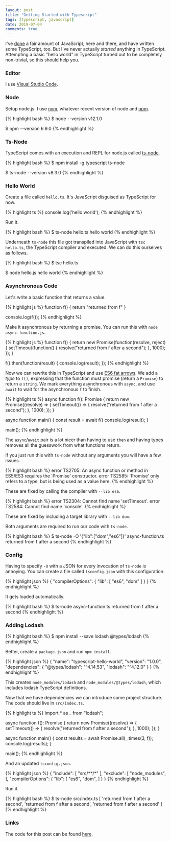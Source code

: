 ```yaml
---
layout: post
title: "Getting Started with Typescript"
tags: [typescript, javascript]
date: 2019-07-04
comments: true
---
```

I've [done](https://code.dblock.org/tags/javascript/) a fair amount of JavaScript, here and there, and have written some TypeScript, too. But I've never actually _started_ anything in TypeScript. Attempting a basic "hello world" in TypeScript turned out to be completely non-trivial, so this should help you.

### Editor

I use [Visual Studio Code](https://code.visualstudio.com).

### Node

Setup node.js. I use [nvm](https://github.com/nvm-sh/nvm#installation-and-update), whatever recent version of node and [npm](https://www.npmjs.com/get-npm).

{% highlight bash %}
$ node --version
v12.1.0

$ npm --version
6.9.0
{% endhighlight %}

### Ts-Node

TypeScript comes with an execution and REPL for node.js called [ts-node](https://www.npmjs.com/package/ts-node).

{% highlight bash %}
$ npm install -g typescript ts-node

$ ts-node --version
v8.3.0
{% endhighlight %}

### Hello World

Create a file called `hello.ts`. It's JavaScript disguised as TypeScript for now. 

{% highlight ts %}
console.log('hello world');
{% endhighlight %}

Run it.

{% highlight bash %}
$ ts-node hello.ts 
hello world
{% endhighlight %}

Underneath `ts-node` this file got transpiled into JavaScript with `tsc hello.ts`, the TypeScript compiler and executed. We can do this ourselves as follows.

{% highlight bash %}
$ tsc hello.ts

$ node hello.js
hello world
{% endhighlight %}

### Asynchronous Code

Let's write a basic function that returns a value.

{% highlight js %}
function f() {
  return "returned from f"
}

console.log(f());
{% endhighlight %}

Make it asynchronous by returning a promise. You can run this with `node async-function.js`.

{% highlight js %}
function f() {
  return new Promise(function(resolve, reject) {
    setTimeout(function() {
      resolve("returned from f after a second");
    }, 1000);
  });
}

f().then(function(result) { 
  console.log(result); 
});
{% endhighlight %}

Now we can rewrite this in TypeScript and use [ES6 fat arrows](https://www.sitepoint.com/es6-arrow-functions-new-fat-concise-syntax-javascript/). We add a _type_ to `f()`, expressing that the function must promise (return a `Promise`) to return a `string`. We mark everything asynchronous with `async`, and use `await` to wait for the asynchronous `f` to finish. 

{% highlight ts %}
async function f(): Promise<string> {
  return new Promise((resolve) => {
    setTimeout(() => {
      resolve("returned from f after a second");
    }, 1000);
  });
}

async function main() {
  const result = await f()
  console.log(result);
}

main();
{% endhighlight %}

The `async`/`await` pair is a lot nicer than having to use `then` and having types removes all the guesswork from what functions return.

If you just run this with `ts-node` without any arguments you will have a few issues.

{% highlight bash %}
error TS2705: An async function or method in ES5/ES3 requires the 'Promise' constructor.
error TS2585: 'Promise' only refers to a type, but is being used as a value here.
{% endhighlight %}

These are fixed by calling the compiler with `--lib es6`.

{% highlight bash %}
error TS2304: Cannot find name 'setTimeout'.
error TS2584: Cannot find name 'console'. 
{% endhighlight %}

These are fixed by including a target library with `--lib dom`.

Both arguments are required to run our code with `ts-node`.

{% highlight bash %}
$ ts-node -O '{"lib":["dom","es6"]}' async-function.ts
returned from f after a second
{% endhighlight %}

### Config

Having to specify `-O` with a JSON for every invocation of `ts-node` is annoying. You can create a file called `tsconfig.json` with this configuration.

{% highlight json %}
{
  "compilerOptions": {
  "lib": [
    "es6",
    "dom"
  ]
  }
}
{% endhighlight %}

It gets loaded automatically.

{% highlight bash %}
$ ts-node async-function.ts 
returned from f after a second
{% endhighlight %}

### Adding Lodash

{% highlight bash %}
$ npm install --save lodash @types/lodash 
{% endhighlight %}

Better, create a `package.json` and run `npm install`.

{% highlight json %}
{
  "name": "typescript-hello-world",
  "version": "1.0.0",
  "dependencies": {
  "@types/lodash": "^4.14.53",
  "lodash": "^4.12.0"
  }
}
{% endhighlight %}

This creates `node_modules/lodash` and `node_modules/@types/lodash`, which includes lodash TypeScript definitions.

Now that we have dependencies we can introduce some project structure. The code should live in `src/index.ts`.

{% highlight ts %}
import * as _ from "lodash";

async function f(): Promise<string> {
  return new Promise((resolve) => {
    setTimeout(() => {
      resolve("returned from f after a second");
    }, 1000);
  });
}

async function main() {
  const results = await Promise.all(_.times(3, f));
  console.log(results);
}

main();
{% endhighlight %}

And an updated `tsconfig.json`.

{% highlight json %}
{
  "include": [
    "src/**/*"
  ],
    "exclude": [
    "node_modules",
  ],
  "compilerOptions": {
    "lib": [
      "es6",
      "dom",
    ]
  }
}
{% endhighlight %}

Run it.

{% highlight bash %}
$ ts-node src/index.ts 
[
  'returned from f after a second',
  'returned from f after a second',
  'returned from f after a second'
]
{% endhighlight %}

### Links

The code for this post can be found [here](https://github.com/dblock/typescript-hello-world).

